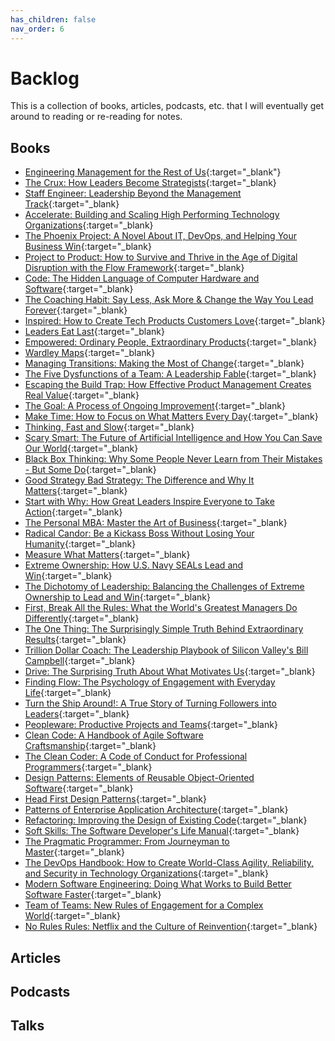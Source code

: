 ```yaml
---
has_children: false
nav_order: 6
---
```


# Backlog

This is a collection of books, articles, podcasts, etc. that I will eventually get around to reading or re-reading for notes.

## Books
- [Engineering Management for the Rest of Us](https://www.goodreads.com/book/show/58502800-engineering-management-for-the-rest-of-us){:target="_blank"}
- [The Crux: How Leaders Become Strategists](https://www.goodreads.com/book/show/58895961-the-crux){:target="_blank}
- [Staff Engineer: Leadership Beyond the Management Track](https://www.goodreads.com/book/show/56481725-staff-engineer){:target="_blank}
- [Accelerate: Building and Scaling High Performing Technology Organizations](https://www.goodreads.com/book/show/35747076-accelerate){:target="_blank}
- [The Phoenix Project: A Novel About IT, DevOps, and Helping Your Business Win](https://www.goodreads.com/book/show/17255186-the-phoenix-project){:target="_blank}
- [Project to Product: How to Survive and Thrive in the Age of Digital Disruption with the Flow Framework](https://www.goodreads.com/book/show/40679042-project-to-product){:target="_blank}
- [Code: The Hidden Language of Computer Hardware and Software](https://www.goodreads.com/book/show/44882.Code){:target="_blank}
- [The Coaching Habit: Say Less, Ask More & Change the Way You Lead Forever](https://www.goodreads.com/book/show/29342515-the-coaching-habit){:target="_blank}
- [Inspired: How to Create Tech Products Customers Love](https://www.goodreads.com/book/show/35249663-inspired){:target="_blank}
- [Leaders Eat Last](https://www.goodreads.com/book/show/16144853-leaders-eat-last){:target="_blank}
- [Empowered: Ordinary People, Extraordinary Products](https://www.goodreads.com/book/show/53481975-empowered){:target="_blank}
- [Wardley Maps](https://www.goodreads.com/book/show/39282904-wardley-maps){:target="_blank}
- [Managing Transitions: Making the Most of Change](https://www.goodreads.com/book/show/159614.Managing_Transitions){:target="_blank}
- [The Five Dysfunctions of a Team: A Leadership Fable](https://www.goodreads.com/book/show/21343.The_Five_Dysfunctions_of_a_Team){:target="_blank}
- [Escaping the Build Trap: How Effective Product Management Creates Real Value](https://www.goodreads.com/book/show/42611483-escaping-the-build-trap){:target="_blank}
- [The Goal: A Process of Ongoing Improvement](https://www.goodreads.com/book/show/113934.The_Goal){:target="_blank}
- [Make Time: How to Focus on What Matters Every Day](https://www.goodreads.com/book/show/37880811-make-time){:target="_blank}
- [Thinking, Fast and Slow](https://www.goodreads.com/book/show/11468377-thinking-fast-and-slow){:target="_blank}
- [Scary Smart: The Future of Artificial Intelligence and How You Can Save Our World](https://www.goodreads.com/book/show/58690362-scary-smart){:target="_blank}
- [Black Box Thinking: Why Some People Never Learn from Their Mistakes - But Some Do](https://www.goodreads.com/book/show/24611735-black-box-thinking){:target="_blank}
- [Good Strategy Bad Strategy: The Difference and Why It Matters](https://www.goodreads.com/book/show/11721966-good-strategy-bad-strategy){:target="_blank}
- [Start with Why: How Great Leaders Inspire Everyone to Take Action](https://www.goodreads.com/book/show/7108725-start-with-why){:target="_blank}
- [The Personal MBA: Master the Art of Business](https://www.goodreads.com/book/show/9512985-the-personal-mba){:target="_blank}
- [Radical Candor: Be a Kickass Boss Without Losing Your Humanity](https://www.goodreads.com/book/show/29939161-radical-candor){:target="_blank}
- [Measure What Matters](https://www.goodreads.com/book/show/39286958-measure-what-matters){:target="_blank}
- [Extreme Ownership: How U.S. Navy SEALs Lead and Win](https://www.goodreads.com/book/show/23848190-extreme-ownership){:target="_blank}
- [The Dichotomy of Leadership: Balancing the Challenges of Extreme Ownership to Lead and Win](https://www.goodreads.com/book/show/38714388-the-dichotomy-of-leadership){:target="_blank}
- [First, Break All the Rules: What the World's Greatest Managers Do Differently](https://www.goodreads.com/book/show/50937.First_Break_All_the_Rules){:target="_blank}
- [The One Thing: The Surprisingly Simple Truth Behind Extraordinary Results](https://www.goodreads.com/book/show/16256798-the-one-thing){:target="_blank}
- [Trillion Dollar Coach: The Leadership Playbook of Silicon Valley's Bill Campbell](https://www.goodreads.com/book/show/42118073-trillion-dollar-coach){:target="_blank}
- [Drive: The Surprising Truth About What Motivates Us](https://www.goodreads.com/book/show/6452796-drive){:target="_blank}
- [Finding Flow: The Psychology of Engagement with Everyday Life](https://www.goodreads.com/book/show/66321.Finding_Flow){:target="_blank}
- [Turn the Ship Around!: A True Story of Turning Followers into Leaders](https://www.goodreads.com/book/show/16158601-turn-the-ship-around){:target="_blank}
- [Peopleware: Productive Projects and Teams](https://www.goodreads.com/book/show/67825.Peopleware){:target="_blank}
- [Clean Code: A Handbook of Agile Software Craftsmanship](https://www.goodreads.com/book/show/3735293-clean-code){:target="_blank}
- [The Clean Coder: A Code of Conduct for Professional Programmers](https://www.goodreads.com/book/show/10284614-the-clean-coder){:target="_blank}
- [Design Patterns: Elements of Reusable Object-Oriented Software](https://www.goodreads.com/book/show/85009.Design_Patterns){:target="_blank}
- [Head First Design Patterns](https://www.goodreads.com/book/show/58128.Head_First_Design_Patterns){:target="_blank}
- [Patterns of Enterprise Application Architecture](https://www.goodreads.com/book/show/70156.Patterns_of_Enterprise_Application_Architecture){:target="_blank}
- [Refactoring: Improving the Design of Existing Code](https://www.goodreads.com/book/show/44936.Refactoring){:target="_blank}
- [Soft Skills: The Software Developer's Life Manual](https://www.goodreads.com/book/show/23232941-soft-skills){:target="_blank}
- [The Pragmatic Programmer: From Journeyman to Master](https://www.goodreads.com/book/show/4099.The_Pragmatic_Programmer){:target="_blank}
- [The DevOps Handbook: How to Create World-Class Agility, Reliability, and Security in Technology Organizations](https://www.goodreads.com/book/show/26083308-the-devops-handbook){:target="_blank}
- [Modern Software Engineering: Doing What Works to Build Better Software Faster](https://www.goodreads.com/book/show/57345270-modern-software-engineering){:target="_blank}
- [Team of Teams: New Rules of Engagement for a Complex World](https://www.goodreads.com/book/show/22529127-team-of-teams){:target="_blank}
- [No Rules Rules: Netflix and the Culture of Reinvention](https://www.goodreads.com/book/show/49099937-no-rules-rules){:target="_blank}


## Articles

## Podcasts

## Talks
